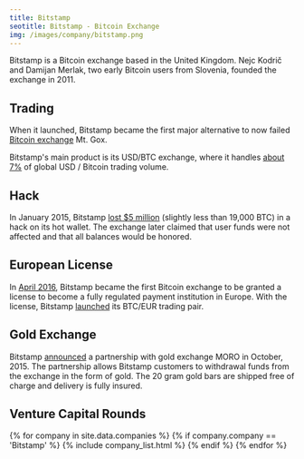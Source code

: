 ```yaml
---
title: Bitstamp
seotitle: Bitstamp - Bitcoin Exchange
img: /images/company/bitstamp.png
---
```

Bitstamp is a Bitcoin exchange based in the United Kingdom. Nejc Kodrič and Damijan Merlak, two early Bitcoin users from Slovenia, founded the exchange in 2011.

## Trading

When it launched, Bitstamp became the first major alternative to now failed [Bitcoin exchange](/en/how-buy-bitcoins-online-best-bitcoin-exchange-rate-bitcoin-price/) Mt. Gox. 

Bitstamp's main product is its USD/BTC exchange, where it handles [about 7%](http://data.bitcoinity.org/markets/volume/30d/USD?c=e&t=a) of global USD / Bitcoin trading volume. 

## Hack

In January 2015, Bitstamp [lost $5 million](http://www.coindesk.com/bitstamp-claims-roughly-19000-btc-lost-hot-wallet-hack/) (slightly less than 19,000 BTC) in a hack on its hot wallet. The exchange later claimed that user funds were not affected and that all balances would be honored. 

## European License

In [April 2016](http://www.coindesk.com/bitstamp-license-europe/), Bitstamp became the first Bitcoin exchange to be granted a license to become a fully regulated payment institution in Europe. With the license, Bitstamp [launched](https://www.bitstamp.net/article/bitstamp-first-nationally-licensed-btc-exchange/) its BTC/EUR trading pair. 

## Gold Exchange

Bitstamp [announced](https://www.bitstamp.net/article/exchange-bitcoins-gold/) a partnership with gold exchange MORO in October, 2015. The partnership allows Bitstamp customers to withdrawal funds from the exchange in the form of gold. The 20 gram gold bars are shipped free of charge and delivery is fully insured. 

## Venture Capital Rounds

{% for company in site.data.companies %}
{% if company.company == 'Bitstamp' %}
{% include company_list.html %}
{% endif %}
{% endfor %}